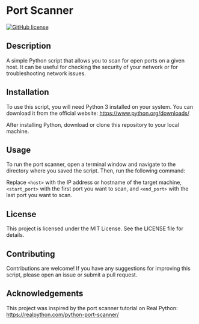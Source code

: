 # Port Scanner

[![GitHub license](https://img.shields.io/github/license/your-username/your-repo)](https://github.com/your-username/your-repo/blob/main/LICENSE)

## Description

A simple Python script that allows you to scan for open ports on a given host. It can be useful for checking the security of your network or for troubleshooting network issues.

## Installation

To use this script, you will need Python 3 installed on your system. You can download it from the official website: https://www.python.org/downloads/

After installing Python, download or clone this repository to your local machine.

## Usage

To run the port scanner, open a terminal window and navigate to the directory where you saved the script. Then, run the following command:


Replace `<host>` with the IP address or hostname of the target machine, `<start_port>` with the first port you want to scan, and `<end_port>` with the last port you want to scan.

## License

This project is licensed under the MIT License. See the LICENSE file for details.

## Contributing

Contributions are welcome! If you have any suggestions for improving this script, please open an issue or submit a pull request.

## Acknowledgements

This project was inspired by the port scanner tutorial on Real Python: https://realpython.com/python-port-scanner/
